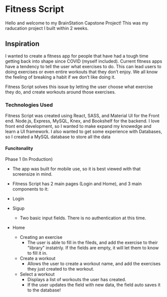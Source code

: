 # Fitness Script

Hello and welcome to my BrainStation Capstone Project! This was my raducation project I built within 2 weeks. 


## Inspiration

I wanted to create a fitness app for people that have had a tough time getting back into shape since COVID (myself included).
Current fitness apps have a tendency to tell the user what exercises to do. This can lead users to doing exercises or even entire workouts that they don’t enjoy. 
We all know the feeling of breaking a habit if we don’t like doing it.

Fitness Script solves this issue by letting the user choose what exercise they do, and create workouts around those exercises.

### Technologies Used

Fitness Script was created using React, SASS, and Material UI for the Front end. Node.js, Express, MySQL, Knex, and Bookshelf for the backend.
I love front end development, so I wanted to make expand my knowedge and learn a UI framework. 
I also wanted to get some experience with Databases, so I created a MySQL database to store all the data

#### Funcitonality

Phase 1 (In Production)
- The app was built for mobile use, so it is best viewed with that screensize in mind.
- Fitness Script has 2 main pages (Login and Home), and 3 main components to it:

- Login
- Sigup
  - Two basic input fields. There is no authentication at this time.
- Home
  - Creating an exercise
    - The user is able to fill in the fileds, and add the exercise to their "library" instatnly. If the fields are empty, it will let them to know to fill it in.
  - Create a workout
    - Allows the user to create a workout name, and add the exercises they just created to the workout.
  - Select a workout
    - Displays a list of workouts the user has created.
    - If the user updates the field with new data, the field auto saves it to the database!
